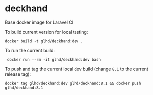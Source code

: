 # deckhand
Base docker image for Laravel CI

To build current version for local testing:

    docker build -t glhd/deckhand:dev .

To run the current build:

     docker run --rm -it glhd/deckhand:dev bash

To push and tag the current local dev build (change `8.1` to the current release tag):

    docker tag glhd/deckhand:dev glhd/deckhand:8.1 && docker push glhd/deckhand:8.1
